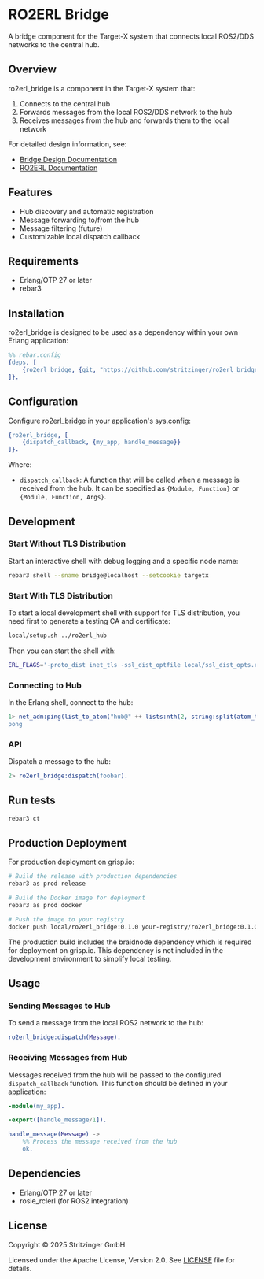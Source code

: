 # RO2ERL Bridge

A bridge component for the Target-X system that connects local ROS2/DDS networks to the central hub.

## Overview

ro2erl_bridge is a component in the Target-X system that:
1. Connects to the central hub
2. Forwards messages from the local ROS2/DDS network to the hub
3. Receives messages from the hub and forwards them to the local network

For detailed design information, see:
- [Bridge Design Documentation](doc/design.md)
- [RO2ERL Documentation](https://github.com/stritzinger/ro2erl_doc)

## Features

- Hub discovery and automatic registration
- Message forwarding to/from the hub
- Message filtering (future)
- Customizable local dispatch callback

## Requirements

- Erlang/OTP 27 or later
- rebar3

## Installation

ro2erl_bridge is designed to be used as a dependency within your own Erlang application:

```erlang
%% rebar.config
{deps, [
    {ro2erl_bridge, {git, "https://github.com/stritzinger/ro2erl_bridge.git"}}
]}.
```

## Configuration

Configure ro2erl_bridge in your application's sys.config:

```erlang
{ro2erl_bridge, [
    {dispatch_callback, {my_app, handle_message}}
]}.
```

Where:
- `dispatch_callback`: A function that will be called when a message is received from the hub. It can be specified as `{Module, Function}` or `{Module, Function, Args}`.

## Development

### Start Without TLS Distribution

Start an interactive shell with debug logging and a specific node name:

```bash
rebar3 shell --sname bridge@localhost --setcookie targetx
```

### Start With TLS Distribution

To start a local development shell with support for TLS distribution, you need
first to generate a testing CA and certificate:

```bash
local/setup.sh ../ro2erl_hub
```

Then you can start the shell with:

```bash
ERL_FLAGS='-proto_dist inet_tls -ssl_dist_optfile local/ssl_dist_opts.rel -connect_all false' rebar3 as local shell --sname bridge --setcookie targetx
```

### Connecting to Hub

In the Erlang shell, connect to the hub:

```erlang
1> net_adm:ping(list_to_atom("hub@" ++ lists:nth(2, string:split(atom_to_list(node()), "@")))).
pong
```

### API

Dispatch a message to the hub:

```erlang
2> ro2erl_bridge:dispatch(foobar).
```

## Run tests

```bash
rebar3 ct
```

## Production Deployment

For production deployment on grisp.io:

```bash
# Build the release with production dependencies
rebar3 as prod release

# Build the Docker image for deployment
rebar3 as prod docker

# Push the image to your registry
docker push local/ro2erl_bridge:0.1.0 your-registry/ro2erl_bridge:0.1.0
```

The production build includes the braidnode dependency which is required for deployment on grisp.io. This dependency is not included in the development environment to simplify local testing.

## Usage

### Sending Messages to Hub

To send a message from the local ROS2 network to the hub:

```erlang
ro2erl_bridge:dispatch(Message).
```

### Receiving Messages from Hub

Messages received from the hub will be passed to the configured `dispatch_callback` function. This function should be defined in your application:

```erlang
-module(my_app).

-export([handle_message/1]).

handle_message(Message) ->
    %% Process the message received from the hub
    ok.
```

## Dependencies

- Erlang/OTP 27 or later
- rosie_rclerl (for ROS2 integration)

## License

Copyright © 2025 Stritzinger GmbH

Licensed under the Apache License, Version 2.0. See [LICENSE](LICENSE) file for details.
